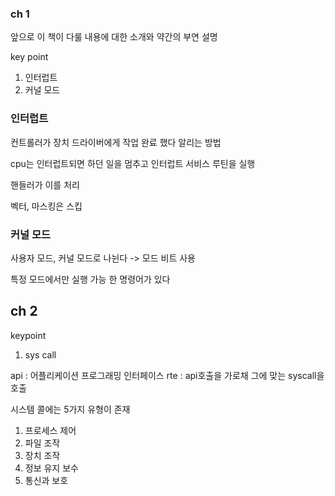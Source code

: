 ### ch 1

앞으로 이 책이 다룰 내용에 대한 소개와 약간의 부연 설명

key point

1. 인터럽트
2. 커널 모드

### 인터럽트

컨트롤러가 장치 드라이버에게 작업 완료 했다 알리는 방법

cpu는 인터럽트되면 하던 일을 멈추고 인터럽트 서비스 루틴을 실행

핸들러가 이를 처리

벡터, 마스킹은 스킵

### 커널 모드

사용자 모드, 커널 모드로 나뉜다 -> 모드 비트 사용

특정 모드에서만 실행 가능 한 명령어가 있다

## ch 2

keypoint

1. sys call

api : 어플리케이션 프로그래밍 인터페이스
rte : api호출을 가로채 그에 맞는 syscall을 호출

시스템 콜에는 5가지 유형이 존재

1) 프로세스 제어
2) 파일 조작
3) 장치 조작
4) 정보 유지 보수
5) 통신과 보호